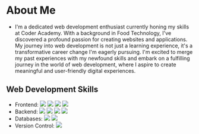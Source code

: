 # About Me  
- I'm a dedicated web development enthusiast currently honing my skills at Coder Academy. With a background in Food Technology, I've discovered a profound passion for creating websites and applications. My journey into web development is not just a learning experience, it's a transformative career change I'm eagerly pursuing. I'm excited to merge my past experiences with my newfound skills and embark on a fulfilling journey in the world of web development, where I aspire to create meaningful and user-friendly digital experiences.  

## Web Development Skills   
- Frontend: <img src="https://img.shields.io/badge/HTML5-181717?logo=html5&logoColor=white&labelColor=E34F26" /> <img src="https://img.shields.io/badge/CSS3-181717?logo=css3&logoColor=white&labelColor=1572B6" /> <img src="https://img.shields.io/badge/JAVASCRIPT-323330?logo=javascript&logoColor=F7DF1E" /> <img src="https://img.shields.io/badge/REACT-323330?logo=react&logoColor=61DAFB" />  
- Backend: <img src="https://img.shields.io/badge/NODEJS-181717?logo=nodedotjs&logoColor=white&labelColor=339933" /> <img src="https://img.shields.io/badge/EXPRESSJS-181717?logo=express&logoColor=white&labelColor=000000" />  <img src="https://img.shields.io/badge/PYTHON-181717?logo=python&logoColor=white&labelColor=3776AB" /> <img src="https://img.shields.io/badge/FLASK-181717?logo=flask&logoColor=white" />  
- Databases: <img src="https://img.shields.io/badge/POSTGRESQL-181717?logo=postgresql&logoColor=white&labelColor=4169E1" /> <img src="https://img.shields.io/badge/MONGODB-181717?logo=mongodb&logoColor=white&labelColor=47A248" />  
- Version Control: <img src="https://img.shields.io/badge/GITHUB-181717?logo=github&logoColor=white" />  

<!--
**frankie3388/frankie3388** is a ✨ _special_ ✨ repository because its `README.md` (this file) appears on your GitHub profile.

Here are some ideas to get you started:

- 🔭 I’m currently working on ...
- 🌱 I’m currently learning ...
- 👯 I’m looking to collaborate on ...
- 🤔 I’m looking for help with ...
- 💬 Ask me about ...
- 📫 How to reach me: ...
- 😄 Pronouns: ...
- ⚡ Fun fact: ...
-->
